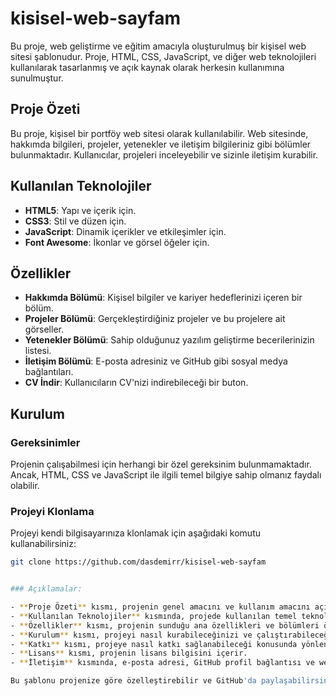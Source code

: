 # kisisel-web-sayfam

Bu proje, web geliştirme ve eğitim amacıyla oluşturulmuş bir kişisel web sitesi şablonudur. Proje, HTML, CSS, JavaScript, ve diğer web teknolojileri kullanılarak tasarlanmış ve açık kaynak olarak herkesin kullanımına sunulmuştur.

## Proje Özeti

Bu proje, kişisel bir portföy web sitesi olarak kullanılabilir. Web sitesinde, hakkımda bilgileri, projeler, yetenekler ve iletişim bilgileriniz gibi bölümler bulunmaktadır. Kullanıcılar, projeleri inceleyebilir ve sizinle iletişim kurabilir.

## Kullanılan Teknolojiler

- **HTML5**: Yapı ve içerik için.
- **CSS3**: Stil ve düzen için.
- **JavaScript**: Dinamik içerikler ve etkileşimler için.
- **Font Awesome**: İkonlar ve görsel öğeler için.

## Özellikler

- **Hakkımda Bölümü**: Kişisel bilgiler ve kariyer hedeflerinizi içeren bir bölüm.
- **Projeler Bölümü**: Gerçekleştirdiğiniz projeler ve bu projelere ait görseller.
- **Yetenekler Bölümü**: Sahip olduğunuz yazılım geliştirme becerilerinizin listesi.
- **İletişim Bölümü**: E-posta adresiniz ve GitHub gibi sosyal medya bağlantıları.
- **CV İndir**: Kullanıcıların CV'nizi indirebileceği bir buton.

## Kurulum

### Gereksinimler

Projenin çalışabilmesi için herhangi bir özel gereksinim bulunmamaktadır. Ancak, HTML, CSS ve JavaScript ile ilgili temel bilgiye sahip olmanız faydalı olabilir.

### Projeyi Klonlama

Projeyi kendi bilgisayarınıza klonlamak için aşağıdaki komutu kullanabilirsiniz:

```bash
git clone https://github.com/dasdemirr/kisisel-web-sayfam


### Açıklamalar:

- **Proje Özeti** kısmı, projenin genel amacını ve kullanım amacını açıklayan kısa bir paragraf içerir.
- **Kullanılan Teknolojiler** kısmında, projede kullanılan temel teknolojiler listelenir.
- **Özellikler** kısmı, projenin sunduğu ana özellikleri ve bölümleri özetler.
- **Kurulum** kısmı, projeyi nasıl kurabileceğinizi ve çalıştırabileceğinizi adım adım anlatır.
- **Katkı** kısmı, projeye nasıl katkı sağlanabileceği konusunda yönlendirme sağlar.
- **Lisans** kısmı, projenin lisans bilgisini içerir.
- **İletişim** kısmında, e-posta adresi, GitHub profil bağlantısı ve web sitesi adresi gibi iletişim bilgileri yer alır.

Bu şablonu projenize göre özelleştirebilir ve GitHub'da paylaşabilirsiniz.
